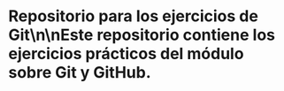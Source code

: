 # Repositorio para los ejercicios de Git\n\nEste repositorio contiene los ejercicios prácticos del módulo sobre Git y GitHub.
